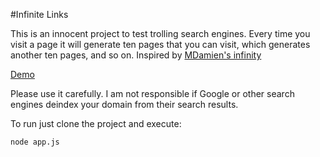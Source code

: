 #Infinite Links

This is an innocent project to test trolling search engines.
Every time you visit a page it will generate ten pages that you can visit, which generates another ten pages, and so on.
Inspired by [MDamien's infinity](https://github.com/MDamien/infinity)

[Demo](http://infinitelinks-tjiu.rhcloud.com)

Please use it carefully. I am not responsible if Google or other search engines deindex your domain from their search results.

To run just clone the project and execute:
  ```bash
  node app.js
  ```

